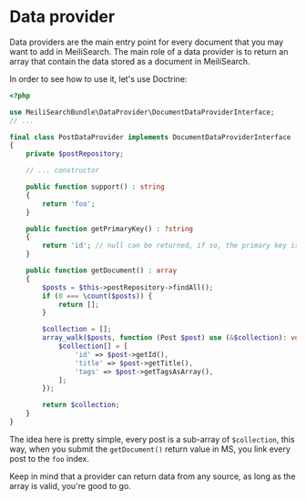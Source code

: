 # Data provider

Data providers are the main entry point for every document that you may want to add in MeiliSearch.
The main role of a data provider is to return an array that contain the data stored as a document in MeiliSearch.

In order to see how to use it, let's use Doctrine:

```php
<?php

use MeiliSearchBundle\DataProvider\DocumentDataProviderInterface;
// ...

final class PostDataProvider implements DocumentDataProviderInterface
{
    private $postRepository;

    // ... constructor

    public function support() : string
    {
        return 'foo';
    }

    public function getPrimaryKey() : ?string
    {
        return 'id'; // null can be returned, if so, the primary key is `id`
    }

    public function getDocument() : array
    {
        $posts = $this->postRepository->findAll();
        if (0 === \count($posts)) {
            return [];
        }

        $collection = [];
        array_walk($posts, function (Post $post) use (&$collection): void {
            $collection[] = [
                'id' => $post->getId(),
                'title' => $post->getTitle(),
                'tags' => $post->getTagsAsArray(),
            ];
        });

        return $collection;
    }
}
``` 

The idea here is pretty simple, every post is a sub-array of `$collection`, this way,
when you submit the `getDocument()` return value in MS, you link every post to the `foo` index.

Keep in mind that a provider can return data from any source, as long as the array is valid, you're good to go.
